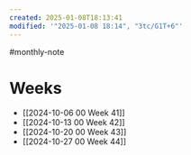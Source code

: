 ```yaml
---
created: 2025-01-08T18:13:41
modified: '"2025-01-08 18:14", "3tc/G1T+6"'
---
```


#monthly-note 

# Weeks
- [[2024-10-06 00 Week 41]]
- [[2024-10-13 00 Week 42]]
- [[2024-10-20 00 Week 43]]
- [[2024-10-27 00 Week 44]]






